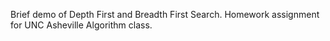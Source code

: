 Brief demo of Depth First and Breadth First Search. Homework assignment for UNC Asheville Algorithm class.
